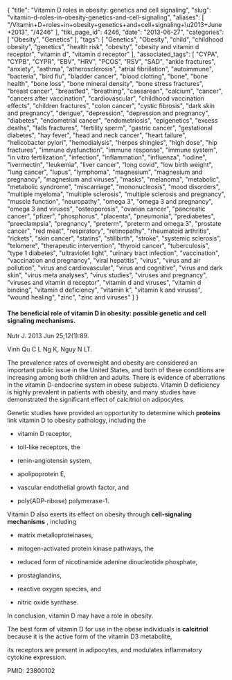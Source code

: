 {
    "title": "Vitamin D roles in obesity: genetics and cell signaling",
    "slug": "vitamin-d-roles-in-obesity-genetics-and-cell-signaling",
    "aliases": [
        "/Vitamin+D+roles+in+obesity+genetics+and+cell+signaling+\u2013+June+2013",
        "/4246"
    ],
    "tiki_page_id": 4246,
    "date": "2013-06-27",
    "categories": [
        "Obesity",
        "Genetics"
    ],
    "tags": [
        "Genetics",
        "Obesity",
        "child",
        "childhood obesity",
        "genetics",
        "health risk",
        "obesity",
        "obesity and vitamin d receptor",
        "vitamin d",
        "vitamin d receptor"
    ],
    "associated_tags": [
        "CYPA",
        "CYPB",
        "CYPR",
        "EBV",
        "HRV",
        "PCOS",
        "RSV",
        "SAD",
        "ankle fractures",
        "anxiety",
        "asthma",
        "atherosclerosis",
        "atrial fibrillation",
        "autoimmune",
        "bacteria",
        "bird flu",
        "bladder cancer",
        "blood clotting",
        "bone",
        "bone health",
        "bone loss",
        "bone mineral density",
        "bone stress fractures",
        "breast cancer",
        "breastfed",
        "breathing",
        "caesarean",
        "calcium",
        "cancer",
        "cancers after vaccination",
        "cardiovascular",
        "childhood vaccination effects",
        "children fractures",
        "colon cancer",
        "cystic fibrosis",
        "dark skin and pregnancy",
        "dengue",
        "depression",
        "depression and pregnancy",
        "diabetes",
        "endometrial cancer",
        "endometriosis",
        "epigenetics",
        "excess deaths",
        "falls fractures",
        "fertility sperm",
        "gastric cancer",
        "gestational diabetes",
        "hay fever",
        "head and neck cancer",
        "heart failure",
        "helicobacter pylori",
        "hemodialysis",
        "herpes shingles",
        "high dose",
        "hip fractures",
        "immune dysfunction",
        "immune response",
        "immune system",
        "in vitro fertilization",
        "infection",
        "inflammation",
        "influenza",
        "iodine",
        "ivermectin",
        "leukemia",
        "liver cancer",
        "long covid",
        "low birth weight",
        "lung cancer",
        "lupus",
        "lymphoma",
        "magnesium",
        "magnesium and pregnancy",
        "magnesium and viruses",
        "masks",
        "melanoma",
        "metabolic",
        "metabolic syndrome",
        "miscarriage",
        "mononucleosis",
        "mood disorders",
        "multiple myeloma",
        "multiple sclerosis",
        "multiple sclerosis and pregnancy",
        "muscle function",
        "neuropathy",
        "omega 3",
        "omega 3 and pregnancy",
        "omega 3 and viruses",
        "osteoporosis",
        "ovarian cancer",
        "pancreatic cancer",
        "pfizer",
        "phosphorus",
        "placenta",
        "pneumonia",
        "prediabetes",
        "preeclampsia",
        "pregnancy",
        "preterm",
        "preterm and omega 3",
        "prostate cancer",
        "red meat",
        "respiratory",
        "retinopathy",
        "rheumatoid arthritis",
        "rickets",
        "skin cancer",
        "statins",
        "stillbirth",
        "stroke",
        "systemic sclerosis",
        "telomere",
        "therapeutic intervention",
        "thyroid cancer",
        "tuberculosis",
        "type 1 diabetes",
        "ultraviolet light",
        "urinary tract infection",
        "vaccination",
        "vaccination and pregnancy",
        "viral hepatitis",
        "virus",
        "virus and air pollution",
        "virus and cardiovascular",
        "virus and cognitive",
        "virus and dark skin",
        "virus meta analyses",
        "virus studies",
        "viruses and pregnancy",
        "viruses and vitamin d receptor",
        "vitamin d and viruses",
        "vitamin d binding",
        "vitamin d deficiency",
        "vitamin k",
        "vitamin k and viruses",
        "wound healing",
        "zinc",
        "zinc and viruses"
    ]
}


#### The beneficial role of vitamin D in obesity: possible genetic and cell signaling mechanisms.

Nutr J. 2013 Jun 25;12(1):89. 

Vinh Qu C L Ng K, Nguy N LT.

The prevalence rates of overweight and obesity are considered an important public issue in the United States, and both of these conditions are increasing among both children and adults. There is evidence of aberrations in the vitamin D-endocrine system in obese subjects. Vitamin D deficiency is highly prevalent in patients with obesity, and many studies have demonstrated the significant effect of calcitriol on adipocytes. 

Genetic studies have provided an opportunity to determine which  **proteins**  link vitamin D to obesity pathology, including the 

* vitamin D receptor, 

* toll-like receptors, the 

* renin-angiotensin system, 

* apolipoprotein E, 

* vascular endothelial growth factor, and 

* poly(ADP-ribose) polymerase-1. 

Vitamin D also exerts its effect on obesity through  **cell-signaling mechanisms** , including 

* matrix metalloproteinases, 

* mitogen-activated protein kinase pathways, the 

* reduced form of nicotinamide adenine dinucleotide phosphate, 

* prostaglandins, 

* reactive oxygen species, and 

* nitric oxide synthase.

In conclusion, vitamin D may have a role in obesity. 

The best form of vitamin D for use in the obese individuals is  **calcitriol**  because it is the active form of the vitamin D3 metabolite, 

its receptors are present in adipocytes, and modulates inflammatory cytokine expression.

PMID:     23800102